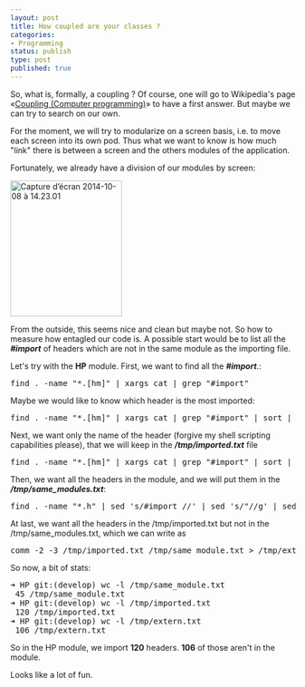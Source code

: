 ```yaml
---
layout: post
title: How coupled are your classes ?
categories:
- Programming
status: publish
type: post
published: true
---
```


So, what is, formally, a coupling ? Of course, one will go to Wikipedia's page «<a href="http://en.wikipedia.org/wiki/Coupling_(computer_programming)">Coupling (Computer programming)</a>» to have a first answer. But maybe we can try to search on our own.

For the moment, we will try to modularize on a screen basis, i.e. to move each screen into its own pod. Thus what we want to know is how much "link" there is between a screen and the others modules of the application.

Fortunately, we already have a division of our modules by screen:

<a href="https://wearemobiledevelopers.files.wordpress.com/2014/10/capture-d_c3a9cran-2014-10-08-c3a0-14-23-01.png"><img class="alignnone size-full wp-image-203" src="https://wearemobiledevelopers.files.wordpress.com/2014/10/capture-d_c3a9cran-2014-10-08-c3a0-14-23-01.png" alt="Capture d’écran 2014-10-08 à 14.23.01" width="197" height="240" /></a>

From the outside, this seems nice and clean but maybe not. So how to measure how entagled our code is. A possible start would be to list all the <em><strong>#import</strong></em> of headers which are not in the same module as the importing file.

Let's try with the <strong>HP</strong> module. First, we want to find all the <em><strong>#import</strong></em>.:
<pre>find . -name "*.[hm]" | xargs cat | grep "#import"</pre>
Maybe we would like to know which header is the most imported:
<pre>find . -name "*.[hm]" | xargs cat | grep "#import" | sort | uniq -c | sort</pre>
Next, we want only the name of the header (forgive my shell scripting capabilities please), that we will keep in the <em><strong>/tmp/imported.txt</strong></em> file
<pre>find . -name "*.[hm]" | xargs cat | grep "#import" | sort | uniq | sort | sed 's/#import //' | sed 's/"//g' | sed 's/.*\///' | sed 's/&gt;//' | sed 's/&lt;//' | sed 's/ //g' &gt; /tmp/imported.txt</pre>
Then, we want all the headers in the module, and we will put them in the <em><strong>/tmp/same_modules.txt</strong></em>:
<pre>find . -name "*.h" | sed 's/#import //' | sed 's/"//g' | sed 's/.*\///' | sed 's/&gt;//' | sed 's/&lt;//' | sed 's/ //g' &gt; /tmp/same_module.txt</pre>
At last, we want all the headers in the /tmp/imported.txt but not in the /tmp/same_modules.txt, which we can write as
<pre>comm -2 -3 /tmp/imported.txt /tmp/same_module.txt &gt; /tmp/extern.txt</pre>
So now, a bit of stats:
<pre>➜ HP git:(develop) wc -l /tmp/same_module.txt
 45 /tmp/same_module.txt
➜ HP git:(develop) wc -l /tmp/imported.txt
 120 /tmp/imported.txt
➜ HP git:(develop) wc -l /tmp/extern.txt
 106 /tmp/extern.txt</pre>
So in the HP module, we import <strong>120</strong> headers. <strong>106</strong> of those aren't in the module.

Looks like a lot of fun.
